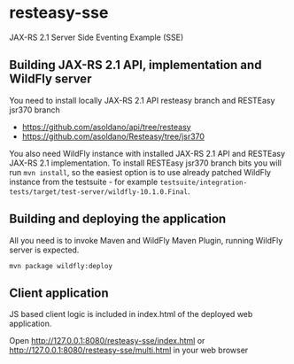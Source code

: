 # resteasy-sse
JAX-RS 2.1 Server Side Eventing Example (SSE)

## Building JAX-RS 2.1 API, implementation and WildFly server
You need to install locally JAX-RS 2.1 API resteasy branch and RESTEasy jsr370 branch
 * https://github.com/asoldano/api/tree/resteasy
 * https://github.com/asoldano/Resteasy/tree/jsr370
 
You also need WildFly instance with installed JAX-RS 2.1 API and RESTEasy JAX-RS 2.1 implementation.
To install RESTEasy jsr370 branch bits you will run `mvn install`, so the easiest option is to use already patched WildFly instance from the testsuite - for example
 `testsuite/integration-tests/target/test-server/wildfly-10.1.0.Final`.
 
## Building and deploying the application
All you need is to invoke Maven and WildFly Maven Plugin, running WildFly server is expected.
```
mvn package wildfly:deploy
```

## Client application
JS based client logic is included in index.html of the deployed web application.

Open http://127.0.0.1:8080/resteasy-sse/index.html or http://127.0.0.1:8080/resteasy-sse/multi.html in your web browser
